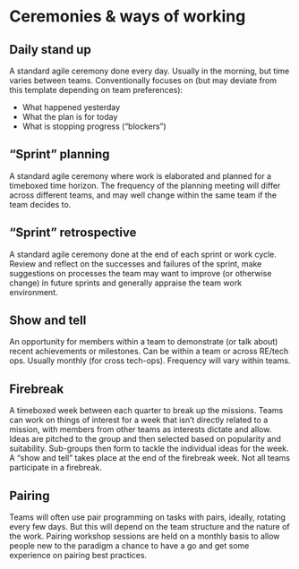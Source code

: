# Ceremonies & ways of working

## Daily stand up
A standard agile ceremony done every day. Usually in the morning, but time varies between teams. Conventionally focuses on (but may deviate from this template depending on team preferences):

* What happened yesterday
* What the plan is for today
* What is stopping progress (“blockers”)

## “Sprint” planning
A standard agile ceremony where work is elaborated and planned for a timeboxed time horizon. The frequency of the planning meeting will differ across different teams, and may well change within the same team if the team decides to.

## “Sprint” retrospective
A standard agile ceremony done at the end of each sprint or work cycle. Review and reflect on the successes and failures of the sprint, make suggestions on processes the team may want to improve (or otherwise change) in future sprints and generally appraise the team work environment.

## Show and tell
An opportunity for members within a team to demonstrate (or talk about) recent achievements or milestones. Can be within a team or across RE/tech ops. Usually monthly (for cross tech-ops). Frequency will vary within teams.

## Firebreak
A timeboxed week between each quarter to break up the missions. Teams can work on things of interest for a week that isn’t directly related to a mission, with members from other teams as interests dictate and allow. Ideas are pitched to the group and then selected based on popularity and suitability. Sub-groups then form to tackle the individual ideas for the week. A “show and tell” takes place at the end of the firebreak week. Not all teams participate in a firebreak.

## Pairing
Teams will often use pair programming on tasks with pairs, ideally, rotating every few days. But this will depend on the team structure and the nature of the work. Pairing workshop sessions are held on a monthly basis to allow people new to the paradigm a chance to have a go and get some experience on pairing best practices.
